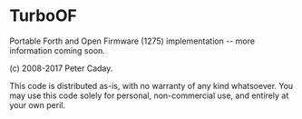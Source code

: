 # TurboOF

Portable Forth and Open Firmware (1275) implementation -- more information coming soon.

(c) 2008-2017 Peter Caday.

This code is distributed as-is, with no warranty of any kind whatsoever. You may use this code solely for personal, non-commercial use, and entirely at your own peril.
